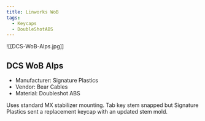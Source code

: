 ```yaml
---
title: Linworks WoB
tags:
  - Keycaps
  - DoubleShotABS
---
```


![[DCS-WoB-Alps.jpg]]

## DCS WoB Alps

- Manufacturer: Signature Plastics
- Vendor: Bear Cables
- Material: Doubleshot ABS

Uses standard MX stabilizer mounting. Tab key stem snapped but Signature Plastics sent a replacement keycap with an updated stem mold.


